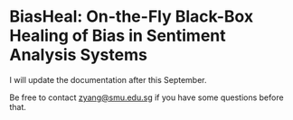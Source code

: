 # BiasHeal: On-the-Fly Black-Box Healing of Bias in Sentiment Analysis Systems


I will update the documentation after this September. 

Be free to contact zyang@smu.edu.sg if you have some questions before that.